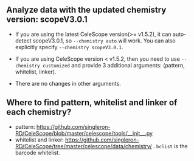 ## Analyze data with the updated chemistry version: scopeV3.0.1
- If you are using the latest CeleScope version(>= v1.5.2), it can auto-detect scopeV3.0.1, so `--chemistry auto` will work. You can also explicitly specify `--chemistry scopeV3.0.1`.

- If you are using CeleScope version < v1.5.2, then you need to use `--chemistry customized` and provide 3 additional arguments: (pattern, whitelist, linker).

- There are no changes in other arguments.

## Where to find pattern, whitelist and linker of each chemistry?
- pattern: https://github.com/singleron-RD/CeleScope/blob/master/celescope/tools/__init__.py
- whitelist and linker:  https://github.com/singleron-RD/CeleScope/tree/master/celescope/data/chemistry/ . `bclist` is the barcode whitelist.
